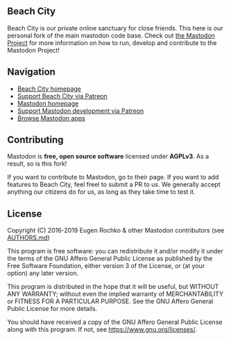 ## Beach City

Beach City is our private online sanctuary for close friends. This here is our personal fork of the main mastodon code base.  Check out [the Mastodon Project](https://github.com/tootsuite/mastodon) for more information on how to run, develop and contribute to the Mastodon Project!

## Navigation

- [Beach City homepage](https://beach.city)
- [Support Beach City via Patreon](https://www.patreon.com/beachCity)
- [Mastodon homepage](https://joinmastodon.org)
- [Support Mastodon development via Patreon][patreon]
- [Browse Mastodon apps](https://joinmastodon.org/apps)

[patreon]: https://www.patreon.com/mastodon

## Contributing

Mastodon is **free, open source software** licensed under **AGPLv3**.  As a result, so is this fork!

If you want to contribute to Mastodon, go to their page.  If you want to add features to Beach City, feel freel to submit a PR to us. We generally accept anything our citizens do for us, as long as they take time to test it.

## License

Copyright (C) 2016-2019 Eugen Rochko & other Mastodon contributors (see [AUTHORS.md](AUTHORS.md))

This program is free software: you can redistribute it and/or modify it under the terms of the GNU Affero General Public License as published by the Free Software Foundation, either version 3 of the License, or (at your option) any later version.

This program is distributed in the hope that it will be useful, but WITHOUT ANY WARRANTY; without even the implied warranty of MERCHANTABILITY or FITNESS FOR A PARTICULAR PURPOSE. See the GNU Affero General Public License for more details.

You should have received a copy of the GNU Affero General Public License along with this program. If not, see <https://www.gnu.org/licenses/>.
